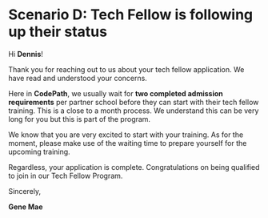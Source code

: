 # **Scenario D: Tech Fellow is following up their status**



Hi **Dennis**!


Thank you for reaching out to us about your tech fellow application.
We have read and understood your concerns. 

Here in **CodePath**, we usually wait for **two completed admission requirements** per partner school before they can start with their tech fellow training. This is a close to a month process. We understand this can be very long for you but this is part of the program.

We know that you are very excited to start with your training. As for the moment, please make use of the waiting time to prepare yourself for the upcoming training. 

Regardless, your application is complete. Congratulations on being qualified to join in our Tech Fellow Program. 

Sincerely,

**Gene Mae**